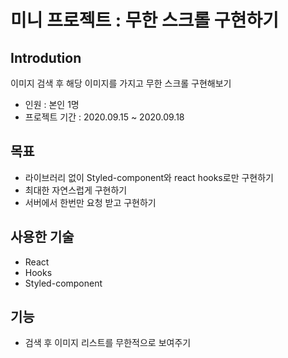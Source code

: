 # 미니 프로젝트 : 무한 스크롤 구현하기

## Introdution
이미지 검색 후 해당 이미지를 가지고 무한 스크롤 구현해보기
- 인원 : 본인 1명
- 프로젝트 기간 : 2020.09.15 ~ 2020.09.18

## 목표
- 라이브러리 없이 Styled-component와 react hooks로만 구현하기
- 최대한 자연스럽게 구현하기
- 서버에서 한번만 요청 받고 구현하기


## 사용한 기술
- React
- Hooks
- Styled-component


## 기능
- 검색 후 이미지 리스트를 무한적으로 보여주기
